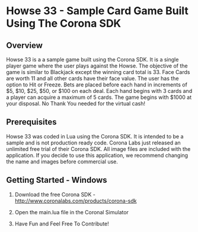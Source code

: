 Howse 33 - Sample Card Game Built Using The Corona SDK
==========================================================================

Overview
---------------------------------------------------------------------------
Howse 33 is a a sample game built using the Corona SDK.  It is a single player game
where the user plays against the Howse.  The objective of the game is similar to Blackjack except the winning card total is 33.  Face Cards are worth 11 and all other cards have their face value.   The user
has  the option to Hit or Freeze.   Bets are placed before each hand in increments of $5, $10, $25, $50, or $100 on each deal.   Each hand begins with 3 cards and a player can acquire a maximum of 5 cards.
The game begins with $1000 at your disposal.  No Thank You needed for the virtual cash!

Prerequisites
---------------------------------------------------------------------------
Howse 33 was coded in Lua using the Corona SDK.   It is intended to be a sample and is not production ready code.   Corona Labs just released an unlimited free trial of their Corona SDK.
All image files are included with the application.  If you decide to use this application, we recommend changing the name and images before commercial use.


Getting Started - Windows
---------------------------------------------------------------------------
1.  Download the free Corona SDK - http://www.coronalabs.com/products/corona-sdk  

2. Open the main.lua file in the Coronal Simulator
3. Have Fun and Feel Free To Contribute!
